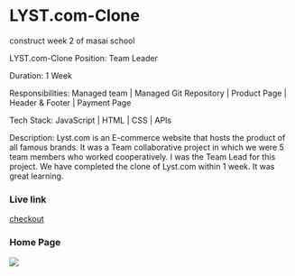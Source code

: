 # LYST.com-Clone
construct week 2 of masai school

LYST.com-Clone
Position: Team Leader

Duration: 1 Week

Responsibilities: Managed team | Managed Git Repository | Product Page | Header & Footer | Payment Page

Tech Stack: JavaScript | HTML | CSS | APIs

Description: Lyst.com is an E-commerce website that hosts the product of all famous brands. It was a Team collaborative project in which we were 5 team members who worked cooperatively. I was the Team Lead for this project. We have completed the clone of Lyst.com within 1 week. It was great learning.

### Live link
[checkout](https://courageous-frangipane-f0775f.netlify.app/)

### Home Page
![](https://github.com/Mozakir178/WebEngers/blob/main/payment/lyst.jpg)
